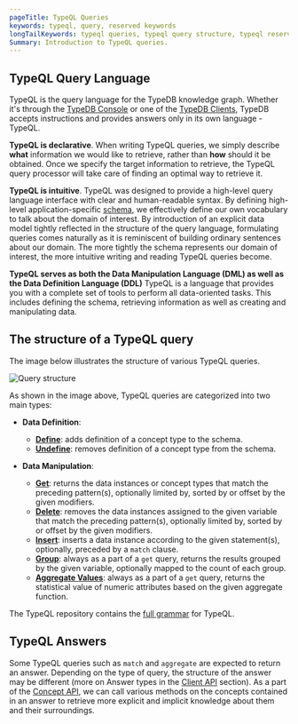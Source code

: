```yaml
---
pageTitle: TypeQL Queries
keywords: typeql, query, reserved keywords
longTailKeywords: typeql queries, typeql query structure, typeql reserved keywords
Summary: Introduction to TypeQL queries.
---
```


## TypeQL Query Language

TypeQL is the query language for the TypeDB knowledge graph. Whether it's through the [TypeDB Console](../02-console/01-console.md) or one of the [TypeDB Clients](../03-client-api/00-overview.md), TypeDB accepts instructions and provides answers only in its own language - TypeQL.

**TypeQL is declarative**.
When writing TypeQL queries, we simply describe **what** information we would like to retrieve, rather than **how** should it be obtained.
Once we specify the target information to retrieve, the TypeQL query processor will take care of finding an optimal way to retrieve it.

**TypeQL is intuitive**.
TypeQL was designed to provide a high-level query language interface with clear and human-readable syntax. By defining high-level application-specific [schema](../09-schema/00-overview.md), we effectively define our own vocabulary to talk about the domain of interest. By introduction of an explicit data model tightly reflected in the structure of the query language, formulating queries comes naturally as it is reminiscent of building ordinary sentences about our domain. The more tightly the schema represents our domain of interest, the more intuitive writing and reading TypeQL queries become.

**TypeQL serves as both the Data Manipulation Language (DML) as well as the Data Definition Language (DDL)**
TypeQL is a language that provides you with a complete set of tools to perform all data-oriented tasks. This includes defining the schema, retrieving information as well as creating and manipulating data.

## The structure of a TypeQL query

The image below illustrates the structure of various TypeQL queries.

![Query structure](../images/query/query-structure.png)

As shown in the image above, TypeQL queries are categorized into two main types:
- **Data Definition**:
  - **[Define](../09-schema/01-concepts.md#define)**: adds definition of a concept type to the schema.
  - **[Undefine](../09-schema/01-concepts.md#undefine)**: removes definition of a concept type from the schema.

- **Data Manipulation**:
  - **[Get](../11-query/02-get-query.md)**: returns the data instances or concept types that match the preceding pattern(s), optionally limited by, sorted by or offset by the given modifiers.
  - **[Delete](../11-query/04-delete-query.md)**: removes the data instances assigned to the given variable that match the preceding pattern(s), optionally limited by, sorted by or offset by the given modifiers.
  - **[Insert](../11-query/03-insert-query.md)**: inserts a data instance according to the given statement(s), optionally, preceded by a `match` clause.
  - **[Group](../11-query/06-aggregate-query.md#grouping-answers)**: always as a part of a `get` query, returns the results grouped by the given variable, optionally mapped to the count of each group.
  - **[Aggregate Values](../11-query/06-aggregate-query.md#aggregate-values-over-a-dataset)**: always as a part of a `get` query, returns the statistical value of numeric attributes based on the given aggregate function.
  
The TypeQL repository contains the [full grammar](https://github.com/vaticle/typeql/blob/master/grammar/TypeQL.g4) for TypeQL.

## TypeQL Answers

Some TypeQL queries such as `match` and `aggregate` are expected to return an answer. Depending on the type of query, the structure of the answer may be different (more on Answer types in the [Client API](../03-client-api/00-overview.md#investigating-answers) section). As a part of the [Concept API](../04-concept-api/00-overview.md), we can call various methods on the concepts contained in an answer to retrieve more explicit and implicit knowledge about them and their surroundings.

